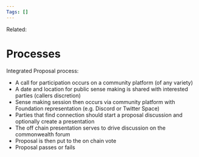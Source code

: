 ```yaml
---
Tags: []
---
```

Related: 
# Processes

Integrated Proposal process:
- A call for participation occurs on a community platform (of any variety)
- A date and location for public sense making is shared with interested parties (callers discretion)
- Sense making session then occurs via community platform with Foundation representation (e.g. Discord or Twitter Space)
- Parties that find connection should start a proposal discussion and optionally create a presentation
- The off chain presentation serves to drive discussion on the commonwealth forum 
- Proposal is then put to the on chain vote
- Proposal passes or fails